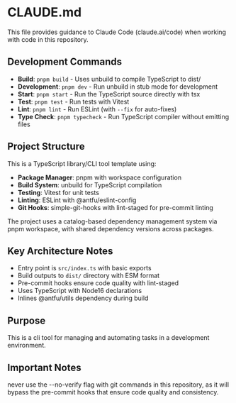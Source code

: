 # CLAUDE.md

This file provides guidance to Claude Code (claude.ai/code) when working with code in this repository.

## Development Commands

- **Build**: `pnpm build` - Uses unbuild to compile TypeScript to dist/
- **Development**: `pnpm dev` - Run unbuild in stub mode for development
- **Start**: `pnpm start` - Run the TypeScript source directly with tsx
- **Test**: `pnpm test` - Run tests with Vitest
- **Lint**: `pnpm lint` - Run ESLint (with `--fix` for auto-fixes)
- **Type Check**: `pnpm typecheck` - Run TypeScript compiler without emitting files

## Project Structure

This is a TypeScript library/CLI tool template using:
- **Package Manager**: pnpm with workspace configuration
- **Build System**: unbuild for TypeScript compilation
- **Testing**: Vitest for unit tests
- **Linting**: ESLint with @antfu/eslint-config
- **Git Hooks**: simple-git-hooks with lint-staged for pre-commit linting

The project uses a catalog-based dependency management system via pnpm workspace, with shared dependency versions across packages.

## Key Architecture Notes

- Entry point is `src/index.ts` with basic exports
- Build outputs to `dist/` directory with ESM format
- Pre-commit hooks ensure code quality with lint-staged
- Uses TypeScript with Node16 declarations
- Inlines @antfu/utils dependency during build

## Purpose

This is a cli tool for managing and automating tasks in a development environment.

## Important Notes
never use the --no-verify flag with git commands in this repository, as it will bypass the pre-commit hooks that ensure code quality and consistency.
